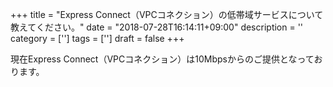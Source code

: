 +++
title = "Express Connect（VPCコネクション）の低帯域サービスについて教えてください。"
date = "2018-07-28T16:14:11+09:00"
description = ''
category = ['']
tags = ['']
draft = false
+++

現在Express Connect（VPCコネクション）は10Mbpsからのご提供となっております。
